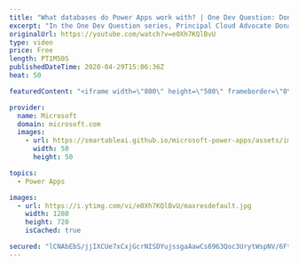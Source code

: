```yaml
---
title: "What databases do Power Apps work with? | One Dev Question: Dona Sarkar"
excerpt: "In the One Dev Question series, Principal Cloud Advocate Dona Sarkar explains how she uses Power Apps and why.   For more information, visit: https://docs.microsoft.com/powerapps/developer/common-data-service/overview/?WT.mc_id=onedevquestion-c9-donasa    Try Azure for free: https://aka.ms/TryAzure7"
originalUrl: https://youtube.com/watch?v=e0Xh7KQlBvU
type: video
price: Free
length: PT1M50S
publishedDateTime: 2020-04-29T15:06:36Z
heat: 50

featuredContent: "<iframe width=\"800\" height=\"500\" frameborder=\"0\" src=\"https://www.youtube.com/embed/e0Xh7KQlBvU\" allow=\"accelerometer; autoplay; encrypted-media; gyroscope; picture-in-picture\" allowfullscreen></iframe>"

provider:
  name: Microsoft
  domain: microsoft.com
  images:
    - url: https://smartableai.github.io/microsoft-power-apps/assets/images/organizations/microsoft.com-50x50.jpg
      width: 50
      height: 50

topics:
  - Power Apps

images:
  - url: https://i.ytimg.com/vi/e0Xh7KQlBvU/maxresdefault.jpg
    width: 1280
    height: 720
    isCached: true

secured: "lCNAbEbS/jjIXCUe7xCxjGcrNISDYujssgaAawCs6963Qoc3UrytWspNV/6Ft8s3WKrOepytlrcAajpTjwIdCUE9U0/2LfCCjkBrmNdBCr5ksQprW2lVU3ahlb/Cg3q5UqY/ZTqdneGnaI7kDLSNF6j1eNN/uxYsv8UJAReUzE2D9o8U5uIIfMU84RIOEGhjfBh0tc1J811PgiZ6YW3lkRFFPXrE2uBalU9a7RISMk2Zi8osN06qevhpBt2L8IGCqyLNQqOZ8B0TM5b06HiII34OIN2D4SOZMqT1hFGyVq50Zj9Mwkq5OqtjyN3yNRd2xhBB2CJ4kdmkE6A1CAFRJGMM0ZhAF+IavKqSPXqQ1RgsBaF9u2nhuUyJM+Uprr/les0SD5DwKD03x1Xw/vzhTOHV+nyY8xCAPn6v3bIi7ow=;8fTRU5KVHA2OlU8/1IEx9g=="
---
```


